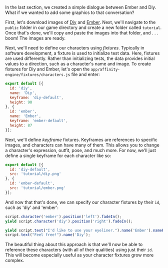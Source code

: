 In the last section, we created a simple dialogue between Ember and Diy. What if we wanted to add some graphics to that conversation?

First, let's download images of [Diy](https://raw.githubusercontent.com/affinity-engine/affinity-engine-web/master/public/tutorial/diy.png) and [Ember](https://raw.githubusercontent.com/affinity-engine/affinity-engine-web/master/public/tutorial/ember.png). Next, we'll navigate to the `public` folder in our game directory and create a new folder called `tutorial`. Once that's done, we'll copy and paste the images into that folder, and . . . boom! The images are ready.

Next, we'll need to define our characters using _fixtures_. Typically in software development, a fixture is used to initialize test data. Here, fixtures are used differently. Rather than initializing tests, the data provides initial values to a direction, such as a character's name and image. To create fixtures for Diy and Ember, let's open the `app/affinity-engine/fixtures/characters.js` file and enter:

```js
export default [{
  id: 'diy',
  name: 'Diy',
  keyframe: 'diy-default',
  height: 90
}, {
  id: 'ember',
  name: 'Ember',
  keyframe: 'ember-default',
  height: 87
}];
```

Next, we'll define _keyframe_ fixtures. Keyframes are references to specific images, and characters can have many of them. This allows you to change a character's expression, outfit, pose, and much more. For now, we'll just define a single keyframe for each character like so:

```js
export default [{
  id: 'diy-default',
  src: 'tutorial/diy.png'
}, {
  id: 'ember-default',
  src: 'tutorial/ember.png'
}];
```

And now that that's done, we can specify our character fixtures by their `id`, such as 'diy' and 'ember':

```js
script.character('ember').position('left').fadeIn();
yield script.character('diy').position('right').fadeIn();

yield script.text("I'd like to use your eyeliner.").name('Ember').namePosition('right');
script.text("Feel free!").name('Diy');
```

The beautiful thing about this approach is that we'll now be able to reference these characters (with all of their qualities) using just their `id`. This will become especially useful as your character fixtures grow more complex.
